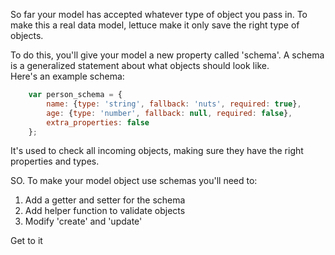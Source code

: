 So far your model has accepted whatever type of object you pass in.  To make this a real data model, lettuce make it only save the right type of objects.  
  
To do this, you'll give your model a new property called 'schema'.  A schema is a generalized statement about what objects should look like.  
Here's an example schema:  
```javascript
	var person_schema = {
		name: {type: 'string', fallback: 'nuts', required: true},
		age: {type: 'number', fallback: null, required: false},
		extra_properties: false
	};
```

It's used to check all incoming objects, making sure they have the right properties and types. 

SO.  To make your model object use schemas you'll need to:  
1. Add a getter and setter for the schema
2. Add helper function to validate objects 
3. Modify 'create' and 'update'


Get to it